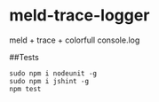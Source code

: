 meld-trace-logger
=================

meld + trace + colorfull console.log


##Tests
```
sudo npm i nodeunit -g
sudo npm i jshint -g
npm test
```